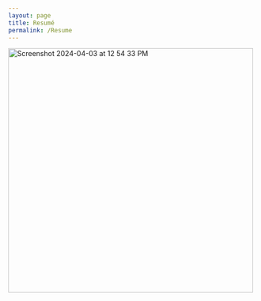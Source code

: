 ```yaml
---
layout: page
title: Resumé
permalink: /Resume
---
```


<img width="495" alt="Screenshot 2024-04-03 at 12 54 33 PM" src="https://github.com/joshcode4/joshcode4.github.io/assets/160261781/829d89a4-0ba3-4be8-97a0-d6067976be5c">
